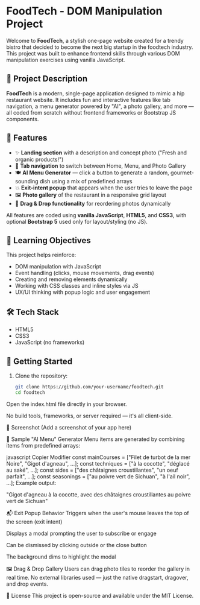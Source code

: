 # FoodTech - DOM Manipulation Project

Welcome to **FoodTech**, a stylish one-page website created for a trendy bistro that decided to become the next big startup in the foodtech industry. This project was built to enhance frontend skills through various DOM manipulation exercises using vanilla JavaScript.

## 📖 Project Description

**FoodTech** is a modern, single-page application designed to mimic a hip restaurant website. It includes fun and interactive features like tab navigation, a menu generator powered by "AI", a photo gallery, and more — all coded from scratch without frontend frameworks or Bootstrap JS components.

## 🎯 Features

- ✨ **Landing section** with a description and concept photo ("Fresh and organic products!")
- 🔀 **Tab navigation** to switch between Home, Menu, and Photo Gallery
- 🍽️ **AI Menu Generator** — click a button to generate a random, gourmet-sounding dish using a mix of predefined arrays
- 💥 **Exit-intent popup** that appears when the user tries to leave the page
- 🖼️ **Photo gallery** of the restaurant in a responsive grid layout
- 🧲 **Drag & Drop functionality** for reordering photos dynamically

All features are coded using **vanilla JavaScript**, **HTML5**, and **CSS3**, with optional **Bootstrap 5** used only for layout/styling (no JS).

## 🧪 Learning Objectives

This project helps reinforce:

- DOM manipulation with JavaScript
- Event handling (clicks, mouse movements, drag events)
- Creating and removing elements dynamically
- Working with CSS classes and inline styles via JS
- UX/UI thinking with popup logic and user engagement

## 🛠️ Tech Stack

- HTML5
- CSS3 
- JavaScript (no frameworks)

## 🚀 Getting Started

1. Clone the repository:

   ```bash
   git clone https://github.com/your-username/foodtech.git
   cd foodtech
Open the index.html file directly in your browser.

No build tools, frameworks, or server required — it's all client-side.

📸 Screenshot
(Add a screenshot of your app here)

🧠 Sample "AI Menu" Generator
Menu items are generated by combining items from predefined arrays:

javascript
Copier
Modifier
const mainCourses = ["Filet de turbot de la mer Noire", "Gigot d'agneau", ...];
const techniques = ["à la cocotte", "déglacé au saké", ...];
const sides = ["des châtaignes croustillantes", "un oeuf parfait", ...];
const seasonings = ["au poivre vert de Sichuan", "à l'ail noir", ...];
Example output:

"Gigot d'agneau à la cocotte, avec des châtaignes croustillantes au poivre vert de Sichuan"

📬 Exit Popup Behavior
Triggers when the user's mouse leaves the top of the screen (exit intent)

Displays a modal prompting the user to subscribe or engage

Can be dismissed by clicking outside or the close button

The background dims to highlight the modal

🖼️ Drag & Drop Gallery
Users can drag photo tiles to reorder the gallery in real time. No external libraries used — just the native dragstart, dragover, and drop events.

📄 License
This project is open-source and available under the MIT License.
